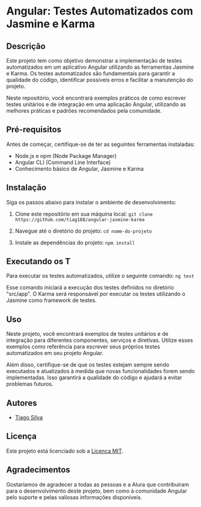 # Angular: Testes Automatizados com Jasmine e Karma

## Descrição

Este projeto tem como objetivo demonstrar a implementação de testes automatizados em um aplicativo Angular utilizando as ferramentas Jasmine e Karma. Os testes automatizados são fundamentais para garantir a qualidade do código, identificar possíveis erros e facilitar a manutenção do projeto.

Neste repositório, você encontrará exemplos práticos de como escrever testes unitários e de integração em uma aplicação Angular, utilizando as melhores práticas e padrões recomendados pela comunidade.

## Pré-requisitos

Antes de começar, certifique-se de ter as seguintes ferramentas instaladas:

- Node.js e npm (Node Package Manager)
- Angular CLI (Command Line Interface)
- Conhecimento básico de Angular, Jasmine e Karma

## Instalação

Siga os passos abaixo para instalar o ambiente de desenvolvimento:

1. Clone este repositório em sua máquina local:
`git clone https://github.com/tiag188/angular-jasmine-karma`

2. Navegue até o diretório do projeto:
`cd nome-do-projeto`

3. Instale as dependências do projeto:
`npm install`

## Executando os T
Para executar os testes automatizados, utilize o seguinte comando:
`ng test`

Esse comando iniciará a execução dos testes definidos no diretório "src/app". O Karma será responsável por executar os testes utilizando o Jasmine como framework de testes.

## Uso

Neste projeto, você encontrará exemplos de testes unitários e de integração para diferentes componentes, serviços e diretivas. Utilize esses exemplos como referência para escrever seus próprios testes automatizados em seu projeto Angular.

Além disso, certifique-se de que os testes estejam sempre sendo executados e atualizados à medida que novas funcionalidades forem sendo implementadas. Isso garantirá a qualidade do código e ajudará a evitar problemas futuros.

## Autores

- [Tiago Silva](https://github.com/tiag188)

## Licença

Este projeto está licenciado sob a [Licença MIT](https://github.com/tiag188/angular-jasmine-karma/blob/main/LICENSE).

## Agradecimentos

Gostaríamos de agradecer a todas as pessoas e a Alura que contribuíram para o desenvolvimento deste projeto, bem como à comunidade Angular pelo suporte e pelas valiosas informações disponíveis.
